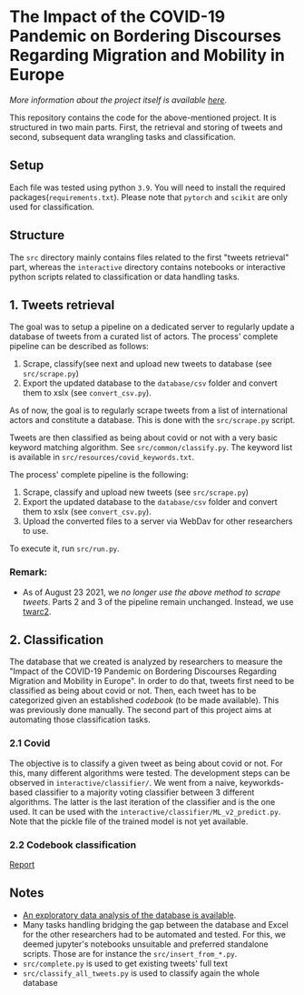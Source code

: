 # The Impact of the COVID-19 Pandemic on Bordering Discourses Regarding Migration and Mobility in Europe

_More information about the project itself is available [here](https://nccr-onthemove.ch/projects/the-impact-of-the-covid-19-pandemic-on-bordering-discourses-regarding-migration-and-mobility-in-europe/)._

This repository contains the code for the above-mentioned project. It is structured in two main parts. First, the retrieval and storing of tweets and second, subsequent data wrangling tasks and classification.

## Setup
Each file was tested using python `3.9`. You will need to install the required packages(`requirements.txt`). Please note that `pytorch` and `scikit` are only used for classification.

## Structure
The `src` directory mainly contains files related to the first "tweets retrieval" part, whereas the `interactive` directory contains notebooks or interactive python scripts related to classification or data handling tasks.

## 1. Tweets retrieval

The goal was to setup a pipeline on a dedicated server to regularly update a database of tweets from a curated list of actors. The process' complete pipeline can be described as follows:
1. Scrape, classify(see next and upload new tweets to database (see `src/scrape.py`)
2. Export the updated database to the `database/csv` folder and convert them to xslx (see `convert_csv.py`). 

As of now, the goal is to regularly scrape tweets from a list of international actors and constitute a database. This is done with the `src/scrape.py` script.

Tweets are then classified as being about covid or not with a very basic keyword matching algorithm. See `src/common/classify.py`. The keyword list is available in `src/resources/covid_keywords.txt`.

The process' complete pipeline is the following:

1. Scrape, classify and upload new tweets (see `src/scrape.py`)
2. Export the updated database to the `database/csv` folder and convert them to xslx (see `convert_csv.py`).
3. Upload the converted files to a server via WebDav for other researchers to use.

To execute it, run `src/run.py`. 

### Remark:
- As of August 23 2021, we *no longer use the above method to scrape tweets*. Parts 2 and 3 of the pipeline remain unchanged. Instead, we use [twarc2](https://github.com/docnow/twarc/).

## 2. Classification
The database that we created is analyzed by researchers to measure the "Impact of the COVID-19 Pandemic on Bordering Discourses Regarding Migration and Mobility in Europe". In order to do that, tweets first need to be classified as being about covid or not. Then, each tweet has to be categorized given an established _codebook_ (to be made available). This was previously done manually. The second part of this project aims at automating those classification tasks.

### 2.1 Covid
The objective is to classify a given tweet as being about covid or not. For this, many different algorithms were tested. The development steps can be observed in `interactive/classifier/`. We went from a naive, keyworkds-based classifier to a majority voting classifier between 3 different algorithms. The latter is the last iteration of the classifier and is the one used. It can be used with the `interactive/classifier/ML_v2_predict.py`. Note that the pickle file of the trained model is not yet available.

### 2.2 Codebook classification
[Report](https://github.com/ogrnz/covid-nccr/blob/main/interactive/classifier/classification_report.pdf)

## Notes
- [An exploratory data analysis of the database is available](https://github.com/ogrnz/covid-project-helpers/blob/main/interactive/descriptives/eda.ipynb).
- Many tasks handling bridging the gap between the database and Excel for the other researchers had to be automated and tested. For this, we deemed jupyter's notebooks unsuitable and preferred standalone scripts. Those are for instance the `src/insert_from_*.py`.
- `src/complete.py` is used to get existing tweets' full text
- `src/classify_all_tweets.py` is used to classify again the whole database
